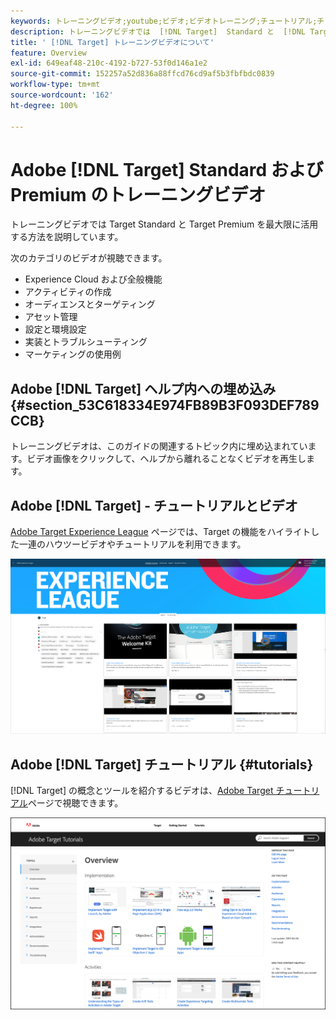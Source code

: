 ```yaml
---
keywords: トレーニングビデオ;youtube;ビデオ;ビデオトレーニング;チュートリアル;チュートリアル;ビデオ
description: トレーニングビデオでは  [!DNL Target]  Standard と  [!DNL Target]  Premium を最大限に活用する方法を説明しています。
title: ' [!DNL Target] トレーニングビデオについて'
feature: Overview
exl-id: 649eaf48-210c-4192-b727-53f0d146a1e2
source-git-commit: 152257a52d836a88ffcd76cd9af5b3fbfbdc0839
workflow-type: tm+mt
source-wordcount: '162'
ht-degree: 100%

---
```


# Adobe [!DNL Target] Standard および Premium のトレーニングビデオ

トレーニングビデオでは Target Standard と Target Premium を最大限に活用する方法を説明しています。

次のカテゴリのビデオが視聴できます。

* Experience Cloud および全般機能
* アクティビティの作成
* オーディエンスとターゲティング
* アセット管理
* 設定と環境設定
* 実装とトラブルシューティング
* マーケティングの使用例

## Adobe [!DNL Target] ヘルプ内への埋め込み {#section_53C618334E974FB89B3F093DEF789CCB}

トレーニングビデオは、このガイドの関連するトピック内に埋め込まれています。ビデオ画像をクリックして、ヘルプから離れることなくビデオを再生します。

## Adobe [!DNL Target] - チュートリアルとビデオ

[Adobe Target Experience League](https://guided.adobe.com/#recommended/solutions/target) ページでは、Target の機能をハイライトした一連のハウツービデオやチュートリアルを利用できます。

![Experience League ビデオ](/help/main/c-intro/assets/experience-league.png)

## Adobe [!DNL Target] チュートリアル {#tutorials}

[!DNL Target] の概念とツールを紹介するビデオは、[Adobe Target チュートリアル](https://experienceleague.adobe.com/docs/target-learn/tutorials/overview.html?lang=ja)ページで視聴できます。

![Adobe Target チュートリアル](/help/main/c-intro/assets/adobe-target-tutorials-new.png)
